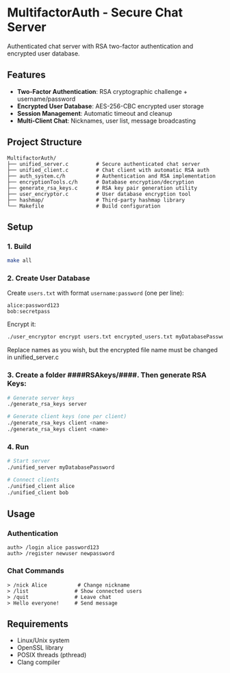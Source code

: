 # MultifactorAuth - Secure Chat Server

Authenticated chat server with RSA two-factor authentication and encrypted user database.

## Features

- **Two-Factor Authentication**: RSA cryptographic challenge + username/password
- **Encrypted User Database**: AES-256-CBC encrypted user storage  
- **Session Management**: Automatic timeout and cleanup
- **Multi-Client Chat**: Nicknames, user list, message broadcasting

## Project Structure

```
MultifactorAuth/
├── unified_server.c         # Secure authenticated chat server
├── unified_client.c         # Chat client with automatic RSA auth
├── auth_system.c/h          # Authentication and RSA implementation
├── encryptionTools.c/h      # Database encryption/decryption
├── generate_rsa_keys.c      # RSA key pair generation utility
├── user_encryptor.c         # User database encryption tool
├── hashmap/                 # Third-party hashmap library
└── Makefile                 # Build configuration
```

## Setup

### 1. Build
```bash
make all
```

### 2. Create User Database
Create `users.txt` with format `username:password` (one per line):
```
alice:password123
bob:secretpass
```

Encrypt it:
```bash
./user_encryptor encrypt users.txt encrypted_users.txt myDatabasePassword
```
Replace names as you wish, but the encrypted file name must be changed in unified_server.c


### 3. Create a folder ####RSAkeys/####. Then generate RSA Keys:
```bash
# Generate server keys
./generate_rsa_keys server

# Generate client keys (one per client)
./generate_rsa_keys client <name>
./generate_rsa_keys client <name>
```

### 4. Run
```bash
# Start server
./unified_server myDatabasePassword

# Connect clients
./unified_client alice
./unified_client bob
```

## Usage

### Authentication
```
auth> /login alice password123
auth> /register newuser newpassword
```

### Chat Commands
```
> /nick Alice          # Change nickname
> /list               # Show connected users
> /quit               # Leave chat
> Hello everyone!     # Send message
```

## Requirements

- Linux/Unix system
- OpenSSL library
- POSIX threads (pthread)
- Clang compiler

